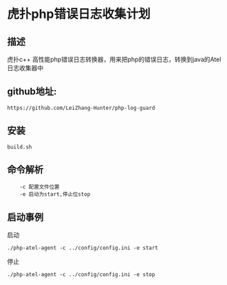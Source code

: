 # 虎扑php错误日志收集计划

## 描述

虎扑c++ 高性能php错误日志转换器，用来把php的错误日志，转换到java的Atel 日志收集器中

## github地址:

```
https://github.com/LeiZhang-Hunter/php-log-guard
```

## 安装

```
build.sh
```

## 命令解析

```
    -c 配置文件位置
    -e 启动为start,停止位stop
```

## 启动事例

启动
```
./php-atel-agent -c ../config/config.ini -e start
```

停止

```
./php-atel-agent -c ../config/config.ini -e stop
```